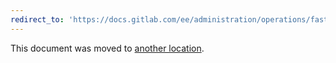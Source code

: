 ```yaml
---
redirect_to: 'https://docs.gitlab.com/ee/administration/operations/fast_ssh_key_lookup.md'
---
```


This document was moved to [another location](https://docs.gitlab.com/ee/administration/operations/fast_ssh_key_lookup.md).
